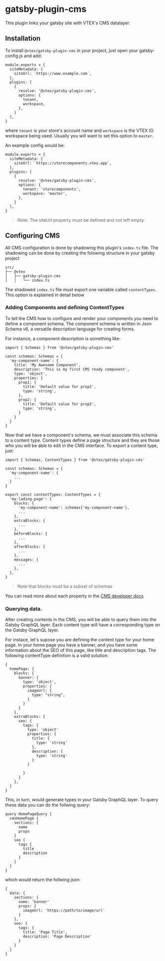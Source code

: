 # gatsby-plugin-cms
This plugin links your gatsby site with VTEX's CMS datalayer.

## Installation
To install `@vtex/gatsby-plugin-cms` in your project, just open your gatsby-config.js and add:

```
module.exports = {
  siteMetadata: {
    siteUrl: `https://www.example.com`,
  },
  plugins: [
    {
      resolve: '@vtex/gatsby-plugin-cms',
      options: {
        tenant,
        workspace,
      },
    }
  ],
}
```

where `tenant` is your store's account name and `workspace` is the VTEX IO workspace being used. Usually you will want to set this option to `master`.

An example config would be:

```
module.exports = {
  siteMetadata: {
    siteUrl: `https://storecomponents.vtex.app`,
  },
  plugins: [
    {
      resolve: '@vtex/gatsby-plugin-cms',
      options: {
        tenant: 'storecomponents',
        workspace: 'master',
      },
    }
  ],
}
```

> Note: The siteUrl property must be defined and not left empty.

## Configuring CMS
All CMS configuration is done by shadowing this plugin's `index.ts` file. The shadowing can be done by creating the folowing structure in your gatsby project

```
src/
├── @vtex
│   ├── gatsby-plugin-cms
│   │   └── index.ts
```

The shadowed `index.ts` file must export one variable called `contentTypes`. This option is explained in detail below

### Adding Components and defining ContentTypes
To tell the CMS how to configure and render your components you need to define a component schema. The component schema is written in Json Schema v6, a versatile description language for creating forms.

For instance, a component description is something like:

```
import { Schemas } from '@vtex/gatsby-plugin-cms'

const schemas: Schemas = {
  'my-component-name': {
    title: 'My Awesome Component',
    description: 'This is my first CMS ready component',
    type: 'object',
    properties: {
      prop1: {
        title: 'Default value for prop1',
        type: 'string',
      },
      prop2: {
        title: 'Default value for prop2',
        type: 'string',
      }
    }
  }
}
```

Now that we have a component's schema, we must associate this schema to a content type. Content types define a page structure and they are those who you will be able to edit in the CMS interface.
To export a content type, just:

```
import { Schemas, ContentTypes } from '@vtex/gatsby-plugin-cms'

const schemas: Schemas = {
  'my-component-name': {
    ...
  }
}

export const contentTypes: ContentTypes = {
  'my-lading-page': {
    blocks: {
      'my-component-name': schemas['my-component-name'],
      ...
    },
    extraBlocks: {
      ...
    },
    beforeBlocks: {
      ...
    },
    afterBlocks: {
      ...
    },
    messages: {
      ...
    },
  },
}
```

> Note that blocks must be a subset of schemas

You can read more about each property in the [CMS developer docs](https://vtex.io/)

### Querying data.
After creating contents in the CMS, you will be able to query them into the Gatsby GraphQL layer.
Each content type will have a corresponding type on the Gatsby GraphQL layer.

For instace, let's supose you are defining the content type for your home page. In your home page you have a banner, 
and you have some information about the SEO of this page, like title and description tags.
The following contentType definition is a valid solution:

```
{
  homePage: {
    blocks: {
      banner: {
        type: 'object',
        properties: {
          imageUrl: {
            type: "string",
          }
        }
      }
    },
    extraBlocks: {
      seo: {
        tags: {
          type: 'object'
          properties: {
            title: {
              type: 'string'
            },
            description: {
              type: 'string'
            }
          }

        }
      }
    },
  }
}
```

This, in turn, would generate types in your Gatsby GraphQL layer. To query these data you can do the follwing query:

```
query HomePageQuery {
  cmsHomePage {
    sections: {
      name
      props
    }
    seo {
      tags {
        title
        description
      }
    }
  }
}
```

which would return the follwing json:
```
{
  data: {
    sections: {
      name: 'banner'
      props: {
        imageUrl: 'https://path/to/image/url'
      }
    },
    seo: {
      tags: {
        title: 'Page Title',
        description: 'Page Description'
      }
    }
  }
}
```
